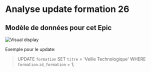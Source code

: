 # Analyse update formation 26  
## Modèle de données pour cet Epic  
![Visual display](https://github.com/corentingoo/Learning_project_group_2/blob/documentation-26-update-formation/Docs/EPIC_update_formation/LP%20_Learning%20DB%20_schema%20DB%20_table%20formation%20_Fin.jpg)



Exemple pour le update:  
> UPDATE `formation` SET `titre` = 'Veille Technologique' WHERE `formation`.`id_formation` = 1;  

